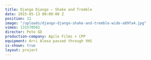 ```yaml
---
title: Django Django — Shake and Tremble
date: 2015-05-13 00:00:00 Z
position: 11
image: "/uploads/django-django-shake-and-tremble-wide-a89fa4.jpg"
vimeo: 131570502
director: Pete GD
production-company: Agile Films + CPP
equipment: Arri Alexa passed through VHS
is-shown: true
layout: project
---
```


